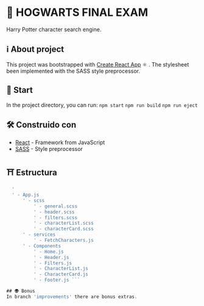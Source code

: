 # 🔮 HOGWARTS FINAL EXAM
Harry Potter character search engine.


## ℹ️ About project
This project was bootstrapped with [Create React App](https://github.com/facebook/create-react-app) ⚛︎ .
The stylesheet been implemented with the SASS style preprocessor. 


## 🚀 Start
In the project directory, you can run:
  `npm start`
  `npm run build`
  `npm run eject`


## 🛠 Construido con
* [React](https://reactjs.org/) - Framework from JavaScript
* [SASS](https://sass-lang.com/) - Style preprocessor 

## ⛩ Estructura

``` Index.js
  '
  ' - App.js
      ' - scss
          ' - general.scss
          ' - header.scss
          ' - filters.scss
          ' - characterList.scss
          ' - characterCard.scss
      ' - services
          ' - FetchCharacters.js
      ' - Components
          ' - Home.js
          ' - Header.js
          ' - Filters.js
          ' - CharacterList.js
          ' - CharacterCard.js
          ' - Footer.js ```

## 👽 Bonus
In branch 'improvements' there are bonus extras.

